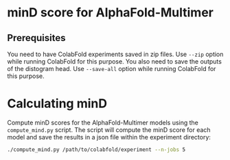# minD score for AlphaFold-Multimer

## Prerequisites

You need to have ColabFold experiments saved in zip files. Use `--zip` option while running ColabFold for this purpose.
You also need to save the outputs of the distogram head. Use `--save-all` option while running ColabFold for this purpose.

# Calculating minD

Compute minD scores for the AlphaFold-Multimer models using the `compute_mind.py` script. The script will compute the minD score for each model and save the results in a json file within the experiment directory:

```bash
./compute_mind.py /path/to/colabfold/experiment --n-jobs 5
```
